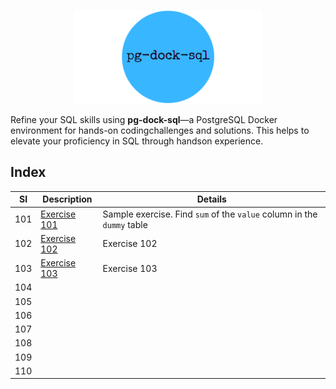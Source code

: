 <p align="center"><img width="300px" heigth="300px" src="/pg-dock-sql/../assets/pg-dock-sql.png"/></p>

<p> Refine your SQL skills using <b>pg-dock-sql</b>—a PostgreSQL Docker environment for hands-on codingchallenges and solutions. This helps to elevate your proficiency in SQL through handson experience. </p>

## Index

| SI | Description | Details |
| -------- | -------- | -------- |
| 101 | [Exercise 101](/pg-dock-sql/../scripts/exercise-101/README.md) | Sample exercise. Find `sum` of the `value` column in the `dummy` table|
| 102 | [Exercise 102](/pg-dock-sql/../scripts/exercise-102/README.md) | Exercise 102 |
| 103 | [Exercise 103](/pg-dock-sql/../scripts/exercise-103/README.md) | Exercise 103 |
| 104 |||
| 105 |||
| 106 |||
| 107 |||
| 108 |||
| 109 |||
| 110 |||
